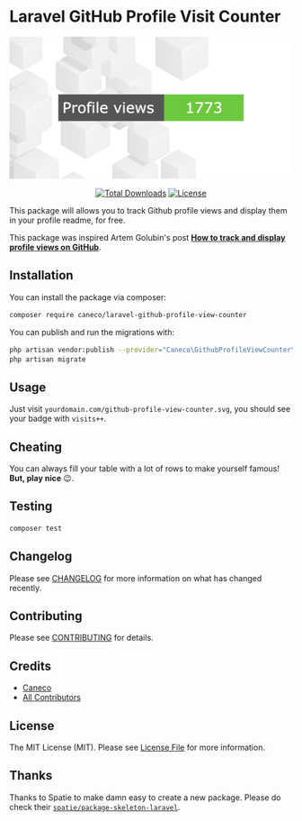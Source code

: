# Laravel GitHub Profile Visit Counter

<p align="center">
    <img src="/art/socialcard.png" width="1280" title="Social Card Laravel GitHub Profile View Counter">
    <p align="center">
        <a href="https://packagist.org/packages/caneco/laravel-github-profile-view-counter"><img alt="Total Downloads" src="https://img.shields.io/packagist/dt/caneco/laravel-github-profile-view-counter"></a>
        <a href="https://packagist.org/packages/caneco/laravel-github-profile-view-counter"><img alt="License" src="https://img.shields.io/packagist/l/caneco/laravel-github-profile-view-counter"></a>
    </p>
</p>

This package will allows you to track Github profile views and display them in your profile readme, for free.

This package was inspired Artem Golubin's post [**How to track and display profile views on GitHub**](https://rushter.com/blog/github-profile-markdown/).

## Installation

You can install the package via composer:

```bash
composer require caneco/laravel-github-profile-view-counter
```

You can publish and run the migrations with:

```bash
php artisan vendor:publish --provider="Caneco\GithubProfileViewCounter\GithubProfileViewCounterServiceProvider" --tag="migrations"
php artisan migrate
```

## Usage

Just visit `yourdomain.com/github-profile-view-counter.svg`, you should see your badge with `visits++`.

## Cheating

You can always fill your table with a lot of rows to make yourself famous! **But, play nice** 😉.

## Testing

``` bash
composer test
```

## Changelog

Please see [CHANGELOG](CHANGELOG.md) for more information on what has changed recently.

## Contributing

Please see [CONTRIBUTING](CONTRIBUTING.md) for details.

## Credits

- [Caneco](https://github.com/caneco)
- [All Contributors](../../contributors)

## License

The MIT License (MIT). Please see [License File](LICENSE.md) for more information.

## Thanks

Thanks to Spatie to make damn easy to create a new package. Please do check their [`spatie/package-skeleton-laravel`](https://github.com/spatie/package-skeleton-laravel).
